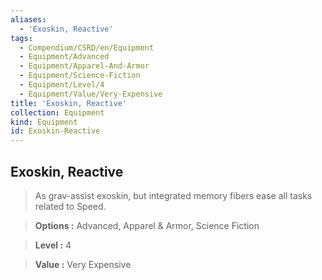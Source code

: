 ```yaml
---
aliases:
  - 'Exoskin, Reactive'
tags:
  - Compendium/CSRD/en/Equipment
  - Equipment/Advanced
  - Equipment/Apparel-And-Armor
  - Equipment/Science-Fiction
  - Equipment/Level/4
  - Equipment/Value/Very-Expensive
title: 'Exoskin, Reactive'
collection: Equipment
kind: Equipment
id: Exoskin-Reactive
---
```

## Exoskin, Reactive    
    
>As grav-assist exoskin, but integrated memory fibers ease all tasks related to Speed.    
> **Options :** Advanced, Apparel & Armor, Science Fiction    
> **Level :** 4    
> **Value :** Very Expensive
